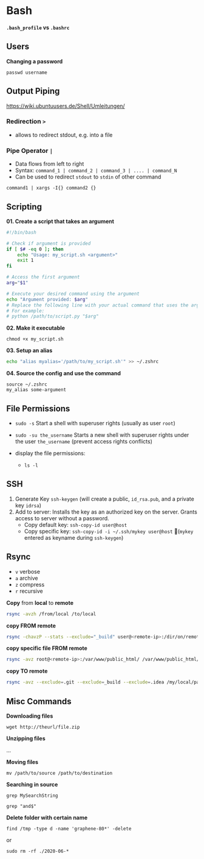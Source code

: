 # Bash

**`.bash_profile` vs `.bashrc`**



## Users

**Changing a password**

`passwd username`





## Output Piping

https://wiki.ubuntuusers.de/Shell/Umleitungen/



### Redirection `>`

- allows to redirect stdout, e.g. into a file



### Pipe Operator `|`

- Data flows from left to right
- Syntax: `command_1 | command_2 | command_3 | .... | command_N `
- Can be used to redirect `stdout` to `stdin` of other command







```
command1 | xargs -I{} command2 {}
```



## Scripting



**01. Create a script that takes an argument**

```bash
#!/bin/bash

# Check if argument is provided
if [ $# -eq 0 ]; then
    echo "Usage: my_script.sh <argument>"
    exit 1
fi

# Access the first argument
arg="$1"

# Execute your desired command using the argument
echo "Argument provided: $arg"
# Replace the following line with your actual command that uses the argument
# For example:
# python /path/to/script.py "$arg"
```

**02. Make it executable**

`chmod +x my_script.sh`

**03. Setup an alias**

```bash
echo "alias myalias='/path/to/my_script.sh'" >> ~/.zshrc
```

**04. Source the config and use the command**

```
source ~/.zshrc
my_alias some-argument
```





## File Permissions

- `sudo -s` Start a shell with superuser rights (usually as user `root`)
- `sudo -su the_username` Starts a new shell with superuser rights under the user `the_username` (prevent access rights conflicts) 

- display the file permissions:
  -  `ls -l`




## SSH

1. Generate Key `ssh-keygen` (will create a public, `id_rsa.pub`, and a private key `idrsa`)
2. Add to server: Installs the key as an authorized key on the server. Grants access to server without a password.
   - Copy default key: `ssh-copy-id user@host`
   - Copy specific key: `ssh-copy-id -i ~/.ssh/mykey user@host` (`mykey` entered as keyname during `ssh-keygen`)



## Rsync

- `v` verbose
- `a` archive
- `z` compress
- `r` recursive



**Copy** from **local** to **remote**

```bash
rsync -avzh /from/local /to/local
```

**copy FROM remote**

```bash
rsync -chavzP --stats --exclude="_build" user@<remote-ip>:/dir/on/remote /local/folder
```

**copy specific file FROM remote**

```bash
rsync -avz root@<remote-ip>:/var/www/public_html/ /var/www/public_html/.htaccess
```

**copy TO remote**

```bash
rsync -avz --exclude=.git --exclude=_build --exclude=.idea /my/local/path user@remote.com:/path/on/remote
```





## Misc Commands

**Downloading files**

`wget http://theurl/file.zip `

**Unzipping files**

...

**Moving files**

`mv /path/to/source /path/to/destination`

**Searching in source**

`grep MySearchString`

`grep "and$"`

**Delete folder with certain name**

`find /tmp -type d -name 'graphene-80*' -delete`

or

`sudo rm -rf ./2020-06-*`